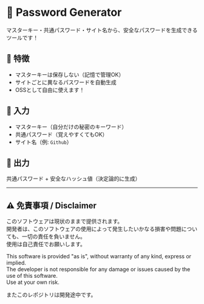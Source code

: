 # 🔐 Password Generator

マスターキー・共通パスワード・サイト名から、安全なパスワードを生成できるツールです！

## 🌟 特徴

- マスターキーは保存しない（記憶で管理OK）
- サイトごとに異なるパスワードを自動生成
- OSSとして自由に使えます！

## 🧠 入力

- マスターキー（自分だけの秘密のキーワード）
- 共通パスワード（覚えやすくてもOK）
- サイト名（例: `Github`）

## 🔐 出力

共通パスワード + 安全なハッシュ値（決定論的に生成）

---

## ⚠️ 免責事項 / Disclaimer

このソフトウェアは現状のままで提供されます。  
開発者は、このソフトウェアの使用によって発生したいかなる損害や問題についても、一切の責任を負いません。  
使用は自己責任でお願いします。

This software is provided "as is", without warranty of any kind, express or implied.  
The developer is not responsible for any damage or issues caused by the use of this software.  
Use at your own risk.

またこのレポジトリは開発途中です。
